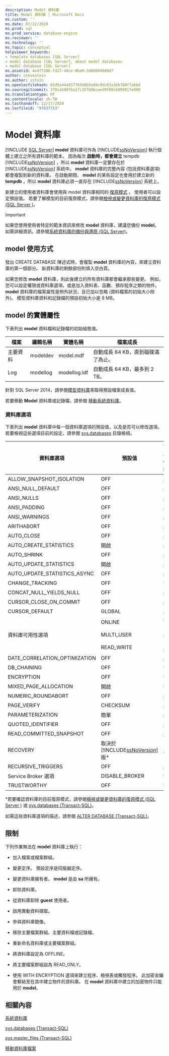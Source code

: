 ```yaml
---
description: Model 資料庫
title: Model 資料庫 | Microsoft Docs
ms.custom: ''
ms.date: 07/22/2020
ms.prod: sql
ms.prod_service: database-engine
ms.reviewer: ''
ms.technology: ''
ms.topic: conceptual
helpviewer_keywords:
- template databases [SQL Server]
- model database [SQL Server], about model databases
- model database [SQL Server]
ms.assetid: 4e4f739b-fd27-4dce-8be6-3d808040d8d7
author: stevestein
ms.author: sstein
ms.openlocfilehash: 01d5e44a93776560b5e89c0dc03a36b780f7ab8d
ms.sourcegitcommit: 370cab80fba17c15fb0bceed9f80cb099017e000
ms.translationtype: HT
ms.contentlocale: zh-TW
ms.lasthandoff: 12/17/2020
ms.locfileid: "97637713"
---
```

# <a name="model-database"></a>Model 資料庫
 [!INCLUDE [SQL Server](../../includes/applies-to-version/sqlserver.md)]
  **model** 資料庫可作為 [!INCLUDE[ssNoVersion](../../includes/ssnoversion-md.md)] 執行個體上建立之所有資料庫的範本。 因為每次 **啟動時，都會建立** tempdb [!INCLUDE[ssNoVersion](../../includes/ssnoversion-md.md)] ，所以 **model** 資料庫一定要存在於 [!INCLUDE[ssNoVersion](../../includes/ssnoversion-md.md)] 系統中。 **model** 資料庫的完整內容 (包括資料庫選項) 都會複製到新的資料庫。 在啟動期間， **model** 的某些設定也會用於建立新的 **tempdb** ，所以 **model** 資料庫必須一直存在 [!INCLUDE[ssNoVersion](../../includes/ssnoversion-md.md)] 系統上。  
  
 新建立的使用者資料庫會使用與 model 資料庫相同的 [復原模式](../../relational-databases/backup-restore/recovery-models-sql-server.md) 。 使用者可以設定預設值。 若要了解模型的目前復原模式，請參閱[檢視或變更資料庫的復原模式 &#40;SQL Server &#41;](../../relational-databases/backup-restore/view-or-change-the-recovery-model-of-a-database-sql-server.md)。  
  
> [!IMPORTANT]  
>  如果您使用使用者特定的範本資訊來修改 **model** 資料庫，建議您備份 **model**。 如需詳細資訊，請參閱[系統資料庫的備份與還原 &#40;SQL Server&#41;](../../relational-databases/backup-restore/back-up-and-restore-of-system-databases-sql-server.md)。  
  
## <a name="model-usage"></a>model 使用方式  
 發出 CREATE DATABASE 陳述式時，會複製 **model** 資料庫的內容，來建立資料庫的第一個部分。 新資料庫的剩餘部份則填入空白頁。  
  
 如果您修改 **model** 資料庫，則此後建立的所有資料庫都會繼承那些變更。 例如，您可以設定權限或資料庫選項，或是加入資料表、函數、預存程序之類的物件。 **model** 資料庫的檔案屬性是例外狀況，且已加以忽略 (資料檔案的初始大小除外)。 模型資料庫資料和記錄檔的預設初始大小是 8 MB。  
  
## <a name="physical-properties-of-model"></a>model 的實體屬性  
 下表列出 **model** 資料檔和記錄檔的初始組態值。  
  
|檔案|邏輯名稱|實體名稱|檔案成長|  
|----------|------------------|-------------------|-----------------|  
|主要資料|modeldev|model.mdf|自動成長 64 KB，直到磁碟滿了為止。|  
|Log|modellog|modellog.ldf|自動成長 64 KB，最多到 2 TB。|  

針對 SQL Server 2014，請參閱[模型資料庫](/previous-versions/sql/2014/relational-databases/databases/model-database?view=sql-server-2014&preserve-view=true)來取得預設檔案成長值。  

 若要移動 **Model** 資料庫或記錄檔，請參閱 [移動系統資料庫](../../relational-databases/databases/move-system-databases.md)。  
  
### <a name="database-options"></a>資料庫選項  
 下表列出 **model** 資料庫中每一個資料庫選項的預設值，以及是否可以修改選項。 若要檢視這些選項目前的設定，請參閱 [sys.databases](../../relational-databases/system-catalog-views/sys-databases-transact-sql.md) 目錄檢視。  
  
|資料庫選項|預設值|可以修改|  
|---------------------|-------------------|---------------------|  
|ALLOW_SNAPSHOT_ISOLATION|OFF|是|  
|ANSI_NULL_DEFAULT|OFF|是|  
|ANSI_NULLS|OFF|是|  
|ANSI_PADDING|OFF|是|  
|ANSI_WARNINGS|OFF|是|  
|ARITHABORT|OFF|是|  
|AUTO_CLOSE|OFF|是|  
|AUTO_CREATE_STATISTICS|開啟|是|  
|AUTO_SHRINK|OFF|是|  
|AUTO_UPDATE_STATISTICS|開啟|是|  
|AUTO_UPDATE_STATISTICS_ASYNC|OFF|是|  
|CHANGE_TRACKING|OFF|否|  
|CONCAT_NULL_YIELDS_NULL|OFF|是|  
|CURSOR_CLOSE_ON_COMMIT|OFF|是|  
|CURSOR_DEFAULT|GLOBAL|是|  
|資料庫可用性選項|ONLINE<br /><br /> MULTI_USER<br /><br /> READ_WRITE|否<br /><br /> 是<br /><br /> 是|  
|DATE_CORRELATION_OPTIMIZATION|OFF|是|  
|DB_CHAINING|OFF|否|  
|ENCRYPTION|OFF|否|  
|MIXED_PAGE_ALLOCATION|開啟|否|  
|NUMERIC_ROUNDABORT|OFF|是|  
|PAGE_VERIFY|CHECKSUM|是|  
|PARAMETERIZATION|簡單|是|  
|QUOTED_IDENTIFIER|OFF|是|  
|READ_COMMITTED_SNAPSHOT|OFF|是|  
|RECOVERY|取決於 [!INCLUDE[ssNoVersion](../../includes/ssnoversion-md.md)] 版*|是|  
|RECURSIVE_TRIGGERS|OFF|是|  
|Service Broker 選項|DISABLE_BROKER|否|  
|TRUSTWORTHY|OFF|否|  
  
 *若要確認資料庫的目前復原模式，請參閱[檢視或變更資料庫的復原模式 &#40;SQL Server &#41;](../../relational-databases/backup-restore/view-or-change-the-recovery-model-of-a-database-sql-server.md) 或 [sys.databases &#40;Transact-SQL&#41;](../../relational-databases/system-catalog-views/sys-databases-transact-sql.md)。  
  
 如需這些資料庫選項的描述，請參閱 [ALTER DATABASE &#40;Transact-SQL&#41;](../../t-sql/statements/alter-database-transact-sql.md)。  
  
## <a name="restrictions"></a>限制  
 下列作業無法在 **model** 資料庫上執行：  
  
-   加入檔案或檔案群組。  
  
-   變更定序。 預設定序是伺服器定序。  
  
-   變更資料庫擁有者。 **model** 是由 **sa** 所擁有。  
  
-   卸除資料庫。  
  
-   從資料庫卸除 **guest** 使用者。  
  
-   啟用異動資料擷取。  
  
-   參與資料庫鏡像。  
  
-   移除主要檔案群組、主要資料檔或記錄檔。  
  
-   重新命名資料庫或主要檔案群組。  
  
-   將資料庫設定為 OFFLINE。  
  
-   將主要檔案群組設為 READ_ONLY。  
  
-   使用 WITH ENCRYPTION 選項來建立程序、檢視表或觸發程序。 此加密金鑰會繫結至在其中建立物件的資料庫。 在 **model** 資料庫中建立的加密物件只能用於 **model**。  
  
## <a name="related-content"></a>相關內容  
 [系統資料庫](../../relational-databases/databases/system-databases.md)  
  
 [sys.databases &#40;Transact-SQL&#41;](../../relational-databases/system-catalog-views/sys-databases-transact-sql.md)  
  
 [sys.master_files &#40;Transact-SQL&#41;](../../relational-databases/system-catalog-views/sys-master-files-transact-sql.md)  
  
 [移動資料庫檔案](../../relational-databases/databases/move-database-files.md)  
  
  
